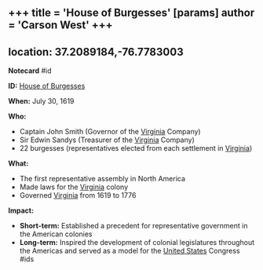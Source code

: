 +++
 title = 'House of Burgesses'
[params]
	author = 'Carson West'
+++
---
location: 37.2089184,-76.7783003
---

**Notecard**
#id

**ID:** [House of Burgesses](./../house-of-burgesses/)

**When:** July 30, 1619

**Who:**
* Captain John Smith (Governor of the [Virginia](./../virginia/) Company)
* Sir Edwin Sandys (Treasurer of the [Virginia](./../virginia/) Company)
* 22 burgesses (representatives elected from each settlement in [Virginia](./../virginia/))

**What:**
* The first representative assembly in North America
* Made laws for the [Virginia](./../virginia/) colony
* Governed [Virginia](./../virginia/) from 1619 to 1776

**Impact:**
* **Short-term:** Established a precedent for representative government in the American colonies
* **Long-term:** Inspired the development of colonial legislatures throughout the Americas and served as a model for the [United States](./../united-states/) Congress
#ids